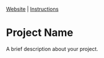[Website](#) | [Instructions](./INSTRUCTIONS.md)

# Project Name

A brief description about your project.
